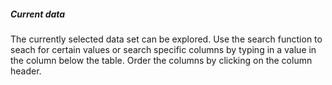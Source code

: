 <h5>Current data</h5>
The currently selected data set can be explored. Use the search function to seach for certain values or search specific columns by typing in a value in the column below the table. Order the columns by clicking on the column header. 
